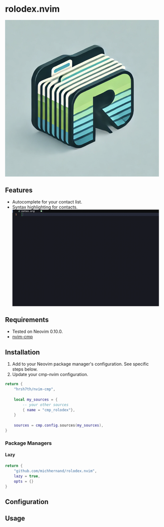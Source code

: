 # rolodex.nvim

![Logo](./repo/logo.png)

## Features
- Autocomplete for your contact list.
- Syntax highlighting for contacts.
![Demo1](./repo/demo1.gif)

## Requirements
- Tested on Neovim 0.10.0.
- [nvim-cmp](https://github.com/hrsh7th/nvim-cmp)

## Installation
1. Add to your Neovim package manager's configuration. See specific steps below.
2. Update your cmp-nvim configuration.
```lua
return {
    "hrsh7th/nvim-cmp",

    local my_sources = {
        -- your other sources
        { name = "cmp_rolodex"},
    }

    sources = cmp.config.sources(my_sources),
}
```

### Package Managers
#### Lazy
```lua
return {
    "github.com/michhernand/rolodex.nvim",
    lazy = true,
    opts = {}
}
```

## Configuration

## Usage
